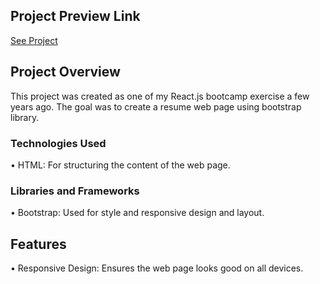 ## Project Preview Link
[See Project](https://rastifar.github.io/Resume-file-layout-bootstrap/)

## Project Overview

This project was created as one of my React.js bootcamp exercise a few years ago.
The goal was to create a resume web page using bootstrap library. 

### Technologies Used

•  HTML: For structuring the content of the web page.



### Libraries and Frameworks
•  Bootstrap: Used for style and responsive design and layout.


## Features
•  Responsive Design: Ensures the web page looks good on all devices.


